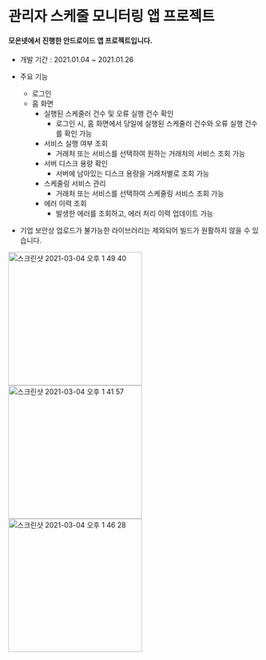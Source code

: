 # 관리자 스케줄 모니터링 앱 프로젝트

#### 모은넷에서 진행한 안드로이드 앱 프로젝트입니다.

- 개발 기간 : 2021.01.04 ~ 2021.01.26

- 주요 기능
    - 로그인 
    - 홈 화면 
        - 실행된 스케줄러 건수 및 오류 실행 건수 확인
            - 로그인 시, 홈 화면에서 당일에 실행된 스케줄러 건수와 오류 실행 건수를 확인 가능
        - 서비스 실행 여부 조회
            - 거래처 또는 서비스를 선택하여 원하는 거래처의 서비스 조회 가능
        - 서버 디스크 용량 확인 
            - 서버에 남아있는 디스크 용량을 거래처별로 조회 가능
        - 스케줄링 서비스 관리
            - 거래처 또는 서비스를 선택하여 스케줄링 서비스 조회 가능
        - 에러 이력 조회
            - 발생한 에러를 조회하고, 에러 처리 이력 업데이트 가능
            
- 기업 보안상 업로드가 불가능한 라이브러리는 제외되어 빌드가 원활하지 않을 수 있습니다.


<img width="267" alt="스크린샷 2021-03-04 오후 1 49 40" src="https://user-images.githubusercontent.com/75024316/109912989-7f9e2d00-7cf0-11eb-87df-48d74b6d381c.png"><img width="267" alt="스크린샷 2021-03-04 오후 1 41 57" src="https://user-images.githubusercontent.com/75024316/109912533-9c863080-7cef-11eb-8f14-d7bca0323f53.png"><img width="267" alt="스크린샷 2021-03-04 오후 1 46 28" src="https://user-images.githubusercontent.com/75024316/109912766-11596a80-7cf0-11eb-94c7-1a93ffe4bf05.png">
